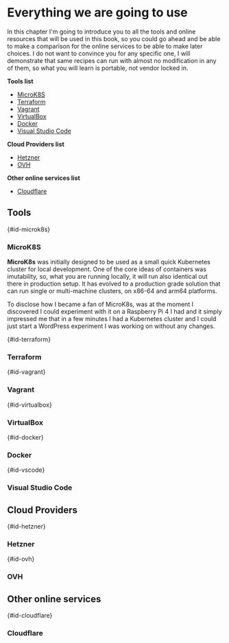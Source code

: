 # Everything we are going to use

In this chapter I'm going to introduce you to all the tools and online resources that will be used in this book, so you could go ahead and be able to make a comparison for the online services to be able to make later choices. I do not want to convince you for any specific one, I will demonstrate that same recipes can run with almost no modification in any of them, so what you will learn is portable, not vendor locked in.

**Tools list**

* [MicroK8S](#id-microk8s)
* [Terraform](#id-terraform)
* [Vagrant](#id-vagrant)
* [VirtualBox](#id-virtualbox)
* [Docker](#id-docker)
* [Visual Studio Code](#id-vscode)

**Cloud Providers list**

* [Hetzner](#id-hetzner)
* [OVH](#id-ovh)

**Other online services list**
* [Cloudflare](#id-cloudflare)

## Tools

{#id-microk8s}
### MicroK8S

**MicroK8s** was initially designed to be used as a small quick Kubernetes cluster for local development. One of the core ideas of containers was imutability, so, what you are running locally, it will run also identical out there in production setup. It has evolved to a production grade solution that can run single or multi-machine clusters, on x86-64 and arm64 platforms.

To disclose how I became a fan of MicroK8s, was at the moment I discovered I could experiment with it on a Raspberry Pi 4 I had and it simply impressed me that in a few minutes I had a Kubernetes cluster and I could just start a WordPress experiment I was working on without any changes.

{#id-terraform}
### Terraform

{#id-vagrant}
### Vagrant

{#id-virtualbox}
### VirtualBox

{#id-docker}
### Docker

{#id-vscode}
### Visual Studio Code

## Cloud Providers

{#id-hetzner}
### Hetzner

{#id-ovh}
### OVH

## Other online services

{#id-cloudflare}
### Cloudflare
